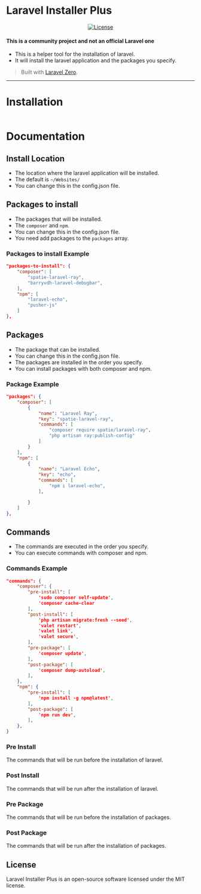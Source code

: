 # Laravel Installer Plus

<p align="center">
  <a href="https://packagist.org/packages/rhyslees/laravel-installer-plus"><img src="https://img.shields.io/packagist/l/rhyslees/laravel-installer-plus.svg" alt="License"></a>
</p>

#### This is a **community project** and not an official Laravel one

- This is a helper tool for the installation of laravel.
- It will install the laravel application and the packages you specify.

> Built with [Laravel Zero](https://laravel-zero.com/).


------

# Installation
```bash

```

# Documentation

## Install Location
- The location where the laravel application will be installed.
- The default is `~/Websites/`
- You can change this in the config.json file.

## Packages to install
- The packages that will be installed.
- The `composer` and `npm`.
- You can change this in the config.json file.
- You need add packages to the `packages` array.

### Packages to install Example
```json
"packages-to-install": {
    "composer": [
        "spatie-laravel-ray",
        "barryvdh-laravel-debugbar",
    ],
    "npm": [
        "laravel-echo",
        "pusher-js"
    ]
},
```

## Packages
- The package that can be installed.
- You can change this in the config.json file.
- The packages are installed in the order you specify.
- You can install packages with both composer and npm.

### Package Example

```json
"packages": {
    "composer": [
        {
            "name": "Laravel Ray",
            "key": "spatie-laravel-ray",
            "commands": [
                "composer require spatie/laravel-ray",
                "php artisan ray:publish-config"
            ]
        }
    ],
    "npm": [
        {
            "name": "Laravel Echo",
            "key": "echo",
            "commands": [
                "npm i laravel-echo",
            ],

        }
    ]
},
```

## Commands
- The commands are executed in the order you specify.
- You can execute commands with composer and npm.

### Commands Example
```json
"commands": {
    "composer": {
        "pre-install": [
            'sudo composer self-update',
            'composer cache-clear
        ],
        "post-install": [
            'php artisan migrate:fresh --seed',
            'valet restart',
            'valet link',
            'valet secure',
        ],
        "pre-package": [
            'composer update',
        ],
        "post-package": [
            'composer dump-autoload',
        ],
    },
    "npm": {
        "pre-install": [
            'npm install -g npm@latest',
        ],
        "post-package": [
            'npm run dev',
        ],
    },
}
```

### Pre Install
The commands that will be run before the installation of laravel.


### Post Install
The commands that will be run after the installation of laravel.

### Pre Package
The commands that will be run before the installation of packages.

### Post Package
The commands that will be run after the installation of packages.

## License

Laravel Installer Plus is an open-source software licensed under the MIT license.
